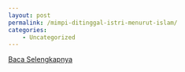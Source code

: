 ```yaml
---
layout: post
permalink: /mimpi-ditinggal-istri-menurut-islam/
categories:
    - Uncategorized
---
```


[Baca Selengkapnya](/10)